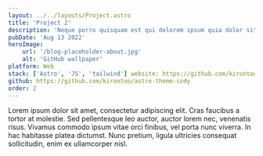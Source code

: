 ```yaml
---
layout: ../../layouts/Project.astro
title: 'Project 2'
description: 'Neque porro quisquam est qui dolorem ipsum quia dolor sit amet, consectetur, adipisci'
pubDate: 'Aug 13 2022'
heroImage:
    url: '/blog-placeholder-about.jpg'
    alt: 'GitHub wallpaper'
platform: Web
stack: ['Astro', 'JS', 'tailwind'] website: https://github.com/kirontoo/astro-theme-cody
github: https://github.com/kirontoo/astro-theme-cody
order: 2
---
```


Lorem ipsum dolor sit amet, consectetur adipiscing elit. Cras faucibus a tortor at molestie. Sed pellentesque leo auctor, auctor lorem nec, venenatis risus. Vivamus commodo ipsum vitae orci finibus, vel porta nunc viverra. In hac habitasse platea dictumst. Nunc pretium, ligula ultricies consequat sollicitudin, enim ex ullamcorper nisl.
